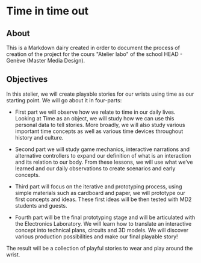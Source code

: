 # Time in time out


## About
This is a Markdown dairy created in order to document the process of creation of the project for the cours "Atelier labo" of the school HEAD - Genève (Master Media Design). 

## Objectives 

In this atelier, we will create playable stories for our wrists using time as our starting point. We will go about it in four-parts:

* First part
we will observe how we relate to time in our daily lives. Looking at Time as an object, we will study how we can use this personal data to tell stories. More broadly, we will also study various important time concepts as well as various time devices throughout history and culture. 

* Second part
we will study game mechanics, interactive narrations and alternative controllers to expand our definition of what is an interaction and its relation to our body. From these lessons, we will use what we’ve learned and our daily observations to create scenarios and early concepts.

* Third part
will focus on the iterative and prototyping process, using simple materials such as cardboard and paper, we will prototype our first concepts and ideas. These first ideas will be then tested with MD2 students and guests. 

* Fourth part 
will be the final prototyping stage and will be articulated with the Electronics Laboratory. We will learn how to translate an interactive concept into technical plans, circuits and 3D models. We will discover various production possibilities and make our final playable story!

The result will be a collection of playful stories to wear and play around the wrist.